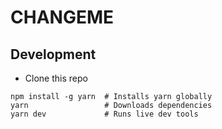 # **CHANGEME**

## Development

- Clone this repo

```
npm install -g yarn  # Installs yarn globally
yarn                 # Downloads dependencies
yarn dev             # Runs live dev tools
```
